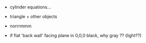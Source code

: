 


- cylinder equations...

- triangle + other objects

- norrrmmm

- if flat 'back wall' facing plane in 0,0,0 black, why gray ?? (light??)

